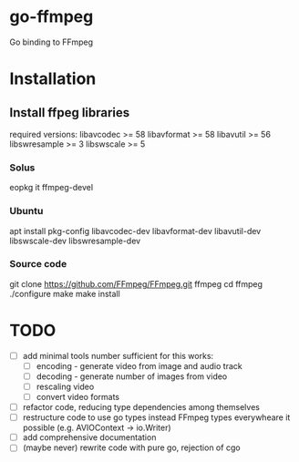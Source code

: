 # go-ffmpeg
Go binding to FFmpeg

# Installation

## Install ffpeg libraries

required versions:
libavcodec >= 58
libavformat >= 58
libavutil >= 56
libswresample >= 3
libswscale >= 5

### Solus 
eopkg it ffmpeg-devel

### Ubuntu 
apt install pkg-config libavcodec-dev libavformat-dev libavutil-dev libswscale-dev libswresample-dev

### Source code 
git clone https://github.com/FFmpeg/FFmpeg.git ffmpeg
cd ffmpeg
./configure
make
make install

# TODO
- [ ] add minimal tools number sufficient for this works:
  - [ ] encoding - generate video from image and audio track
  - [ ] decoding - generate number of images from video
  - [ ] rescaling video
  - [ ] convert video formats
- [ ] refactor code, reducing type dependencies among themselves
- [ ] restructure code to use go types instead FFmpeg types everywheare it possible (e.g. AVIOContext -> io.Writer)
- [ ] add comprehensive documentation
- [ ] (maybe never) rewrite code with pure go, rejection of cgo 
